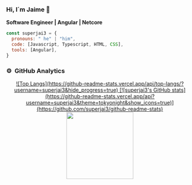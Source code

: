 ### Hi, I´m Jaime 👋

**Software Engineer | Angular | Netcore**

```javascript
const superjai3 = {
  pronouns: " he" | "him",
  code: [Javascript, Typescript, HTML, CSS],
  tools: [Angular],
}  
```

### ⚙️ &nbsp;GitHub Analytics

<p align="center">
<a href="https://github.com/superjai3">
  ![Top Langs](https://github-readme-stats.vercel.app/api/top-langs/?username=superjai3&hide_progress=true)
  [![superjai3's GitHub stats](https://github-readme-stats.vercel.app/api?username=superjai3&theme=tokyonight&show_icons=true)](https://github.com/superjai3/github-readme-stats)
  <img height="180em" src="https://github-readme-stats-eight-theta.vercel.app/api/top-langs/?username=superjai3&layout=compact&langs_count=8&theme=algolia"/>
</a>
</p>
